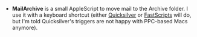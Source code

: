 * **MailArchive** is a small AppleScript to move mail to the Archive folder. I
  use it with a keyboard shortcut (either [Quicksilver][1] or [FastScripts][2] 
  will do, but I'm told Quicksilver's triggers are not happy with PPC-based 
  Macs anymore).

[1]: http://docs.blacktree.com/quicksilver/what_is_quicksilver "Quicksilver"
[2]: http://www.red-sweater.com/fastscripts/ "FastScripts"